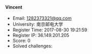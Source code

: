 #### Vincent  

* Email: 1282373321@qq.com  
* University: 南京邮电大学  
* Register Time: 2017-08-30 19:21:59  
* Register IP: 36.149.201.205  
* Score: 0  
* Solved challenges: 
